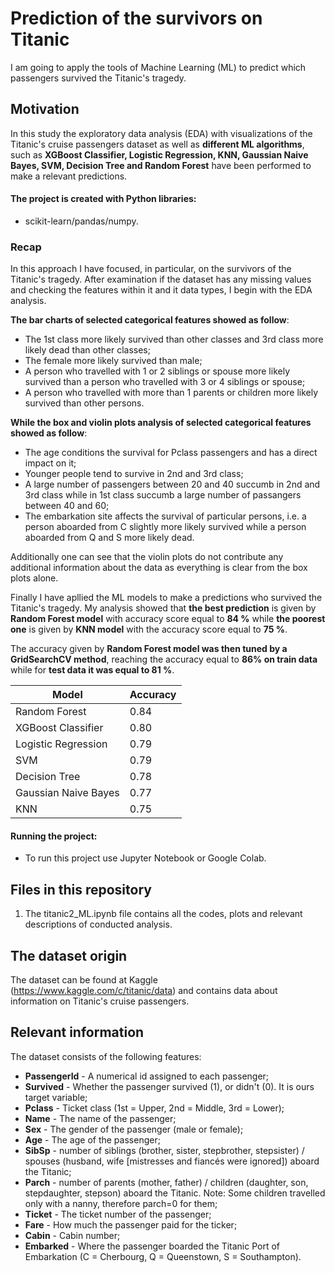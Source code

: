 # Prediction of the survivors on Titanic

 I am going to apply the tools of Machine Learning (ML) to predict which passengers survived the Titanic's tragedy.

## Motivation

In this study the exploratory data analysis (EDA) with visualizations of the Titanic's cruise passengers dataset as well as **different ML algorithms**, such as **XGBoost Classifier, Logistic Regression, KNN, Gaussian Naive Bayes, SVM, Decision Tree and Random Forest** have been performed to make a relevant predictions.

#### The project is created with Python libraries:

 -  scikit-learn/pandas/numpy.

### Recap

In this approach I have focused, in particular, on the survivors of the Titanic's tragedy. After examination if the dataset has any missing values and checking the features within it and it data types, I begin with the EDA analysis. 

**The bar charts of selected categorical features showed as follow**:

- The 1st class more likely survived than other classes and 3rd class more likely dead than other classes;
- The female more likely survived than male;
- A person who travelled with 1 or 2 siblings or spouse more likely survived than a person who travelled with 3 or 4 siblings or spouse;
- A person who travelled with more than 1 parents or children more likely survived than other persons.

**While the box and violin plots analysis of selected categorical features showed as follow**:

- The age conditions the survival for Pclass passengers and has a direct impact on it;
- Younger people tend to survive in 2nd and 3rd class;
- A large number of passengers between 20 and 40 succumb in 2nd and 3rd class while in 1st class succumb a large number of passangers between 40 and 60;
- The embarkation site affects the survival of particular persons, i.e. a person aboarded from C slightly more likely survived while a person aboarded from Q and S more likely dead.

Additionally one can see that the violin plots do not contribute any additional information about the data as everything is clear from the box plots alone.

Finally I have apllied the ML models to make a predictions who survived the Titanic's tragedy. My analysis showed that **the best prediction** is given by **Random Forest model** with accuracy score equal to **84 %** while **the poorest one** is given by **KNN model** with the accuracy score equal to **75 %**.

The accuracy given by **Random Forest model was then tuned by a GridSearchCV method**, reaching the accuracy equal to **86% on train data** while for **test data it was equal to 81 %**.




Model | Accuracy
------------ | ------------- 
Random Forest | 0.84
XGBoost Classifier | 0.80
Logistic Regression | 0.79
SVM | 0.79
Decision Tree | 0.78
Gaussian Naive Bayes | 0.77
KNN | 0.75


#### Running the project:

* To run this project use Jupyter Notebook or Google Colab.

## Files in this repository

1. The titanic2_ML.ipynb file contains all the codes, plots and relevant descriptions of conducted analysis.

## The dataset origin

The dataset can be found at Kaggle (https://www.kaggle.com/c/titanic/data) and contains data about information on Titanic's cruise passengers.

## Relevant information

The dataset consists of the following features:

- **PassengerId** - A numerical id assigned to each passenger;
- **Survived** - Whether the passenger survived (1), or didn't (0). It is ours target variable;
- **Pclass** - Ticket class (1st = Upper, 2nd = Middle, 3rd = Lower);
- **Name** - The name of the passenger;
- **Sex** - The gender of the passenger (male or female);
- **Age** - The age of the passenger;
- **SibSp** - number of siblings (brother, sister, stepbrother, stepsister) / spouses (husband, wife [mistresses and fiancés were ignored]) aboard the Titanic;
- **Parch** - number of parents (mother, father) / children (daughter, son, stepdaughter, stepson) aboard the Titanic. Note: Some children travelled only with a nanny, therefore parch=0 for them;
- **Ticket** - The ticket number of the passenger;
- **Fare** - How much the passenger paid for the ticker;
- **Cabin** - Cabin number;
- **Embarked** - Where the passenger boarded the Titanic Port of Embarkation (C = Cherbourg, Q = Queenstown, S = Southampton).

